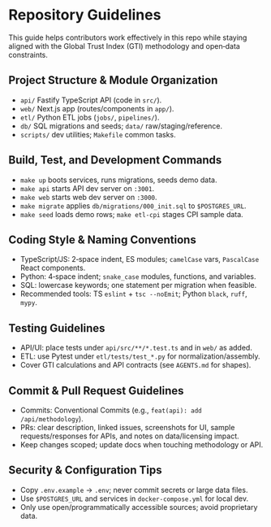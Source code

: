 # Repository Guidelines

This guide helps contributors work effectively in this repo while staying aligned with the Global Trust Index (GTI) methodology and open‑data constraints.

## Project Structure & Module Organization
- `api/` Fastify TypeScript API (code in `src/`).
- `web/` Next.js app (routes/components in `app/`).
- `etl/` Python ETL jobs (`jobs/`, `pipelines/`).
- `db/` SQL migrations and seeds; `data/` raw/staging/reference.
- `scripts/` dev utilities; `Makefile` common tasks.

## Build, Test, and Development Commands
- `make up` boots services, runs migrations, seeds demo data.
- `make api` starts API dev server on `:3001`.
- `make web` starts web dev server on `:3000`.
- `make migrate` applies `db/migrations/000_init.sql` to `$POSTGRES_URL`.
- `make seed` loads demo rows; `make etl-cpi` stages CPI sample data.

## Coding Style & Naming Conventions
- TypeScript/JS: 2‑space indent, ES modules; `camelCase` vars, `PascalCase` React components.
- Python: 4‑space indent; `snake_case` modules, functions, and variables.
- SQL: lowercase keywords; one statement per migration when feasible.
- Recommended tools: TS `eslint` + `tsc --noEmit`; Python `black`, `ruff`, `mypy`.

## Testing Guidelines
- API/UI: place tests under `api/src/**/*.test.ts` and in `web/` as added.
- ETL: use Pytest under `etl/tests/test_*.py` for normalization/assembly.
- Cover GTI calculations and API contracts (see `AGENTS.md` for shapes).

## Commit & Pull Request Guidelines
- Commits: Conventional Commits (e.g., `feat(api): add /api/methodology`).
- PRs: clear description, linked issues, screenshots for UI, sample requests/responses for APIs, and notes on data/licensing impact.
- Keep changes scoped; update docs when touching methodology or API.

## Security & Configuration Tips
- Copy `.env.example` → `.env`; never commit secrets or large data files.
- Use `$POSTGRES_URL` and services in `docker-compose.yml` for local dev.
- Only use open/programmatically accessible sources; avoid proprietary data.

